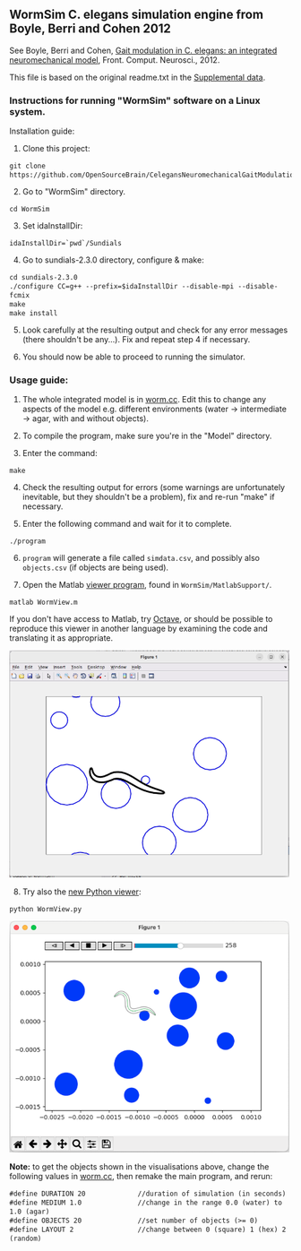 ## WormSim C. elegans simulation engine from Boyle, Berri and Cohen 2012

See Boyle, Berri and Cohen, [Gait modulation in C. elegans: an integrated neuromechanical model](http://www.frontiersin.org/Computational_Neuroscience/10.3389/fncom.2012.00010/abstract), Front. Comput. Neurosci., 2012.

This file is based on the original readme.txt in the [Supplemental data](http://journal.frontiersin.org/Article/DownloadFile/48074/octet-stream/WormSim1.ZIP/9).

### Instructions for running "WormSim" software on a Linux system.

Installation guide:

1) Clone this project:
    
```
git clone https://github.com/OpenSourceBrain/CelegansNeuromechanicalGaitModulation.git
```

2) Go to "WormSim" directory.

```
cd WormSim
```

3) Set idaInstallDir:

```
idaInstallDir=`pwd`/Sundials
```

4) Go to sundials-2.3.0 directory, configure & make:

```
cd sundials-2.3.0
./configure CC=g++ --prefix=$idaInstallDir --disable-mpi --disable-fcmix
make
make install
```

5) Look carefully at the resulting output and check for any error messages (there shouldn't be any...). Fix and repeat step 4 if necessary.

6) You should now be able to proceed to running the simulator.

### Usage guide:

1) The whole integrated model is in [worm.cc](https://github.com/OpenSourceBrain/CelegansNeuromechanicalGaitModulation/blob/master/WormSim/Model/worm.cc). Edit this to change any aspects of the model e.g. different environments (water -> intermediate -> agar, with and without objects).

2) To compile the program, make sure you're in the "Model" directory.

3) Enter the command:

```
make
```

4) Check the resulting output for errors (some warnings are unfortunately inevitable, but they shouldn't be a problem), fix and re-run "make" if necessary.

5) Enter the following command and wait for it to complete.

```
./program
```

6) `program` will generate a file called `simdata.csv`, and possibly also `objects.csv` (if objects are being used).

7) Open the Matlab [viewer program](https://github.com/OpenSourceBrain/CelegansNeuromechanicalGaitModulation/blob/master/WormSim/MatlabSupport/WormView.m), found in `WormSim/MatlabSupport/`. 

```
matlab WormView.m
```

If you don't have access to Matlab, try [Octave](https://www.gnu.org/software/octave/it), or should be possible to reproduce this viewer in another language by examining the code and translating it as appropriate.

<img width="500" alt="MatlabView" src="../images/MatlabView.png"/>

8) Try also the [new Python viewer](https://github.com/OpenSourceBrain/CelegansNeuromechanicalGaitModulation/blob/master/WormSim/Model/WormView.py):

```
python WormView.py
```

<img width="500" alt="PythonView" src="../images/PythonView.png"/>

**Note:** to get the objects shown in the visualisations above, change the following values in [worm.cc](https://github.com/OpenSourceBrain/CelegansNeuromechanicalGaitModulation/blob/master/WormSim/Model/worm.cc), then remake the main program, and rerun:

```			
#define DURATION 20			    //duration of simulation (in seconds)
#define MEDIUM 1.0				//change in the range 0.0 (water) to 1.0 (agar)
#define OBJECTS 20				//set number of objects (>= 0)
#define LAYOUT 2				//change between 0 (square) 1 (hex) 2 (random)
```